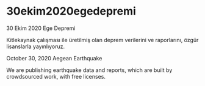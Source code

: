 # 30ekim2020egedepremi

30 Ekim 2020 Ege Depremi

Kitlekaynak çalışması ile üretilmiş olan deprem verilerini ve raporlarını, özgür lisanslarla yayınlıyoruz.

October 30, 2020 Aegean Earthquake

We are publishing earthquake data and reports, which are built by crowdsourced work, with free licenses.
